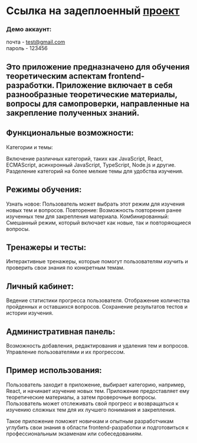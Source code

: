 # Ссылка на задеплоенный [проект](http://89.111.168.54:3000/)  
  
### Демо аккаунт:  
почта - test@gmail.com  
пароль - 123456  
  
## Это приложение предназначено для обучения теоретическим аспектам frontend-разработки. Приложение включает в себя разнообразные теоретические материалы, вопросы для самопроверки, направленные на закрепление полученных знаний.

## Функциональные возможности:
Категории и темы:

Включение различных категорий, таких как JavaScript, React, ECMAScript, асинхронный JavaScript, TypeScript, Node.js и другие.
Разделение категорий на более мелкие темы для удобства изучения.
## Режимы обучения:

Узнать новое: Пользователь может выбрать этот режим для изучения новых тем и вопросов.
Повторение: Возможность повторения ранее изученных тем для закрепления материала.
Комбинированный: Смешанный режим, который включает как новые, так и повторяющиеся вопросы.
## Тренажеры и тесты:

Интерактивные тренажеры, которые помогут пользователям изучить и проверить свои знания по конкретным темам.
## Личный кабинет:

Ведение статистики прогресса пользователя.
Отображение количества пройденных и оставшихся вопросов.
Сохранение результатов тестов и истории изучения.
## Административная панель:

Возможность добавления, редактирования и удаления тем и вопросов.
Управление пользователями и их прогрессом.
## Пример использования:
Пользователь заходит в приложение, выбирает категорию, например, React, и начинает изучение новых тем. Приложение предоставляет ему теоретические материалы, а затем проверочные вопросы. Пользователь может отслеживать свой прогресс и возвращаться к изучению сложных тем для их лучшего понимания и закрепления.

Такое приложение поможет новичкам и опытным разработчикам углубить свои знания в области frontend-разработки и подготовиться к профессиональным экзаменам или собеседованиям.
